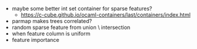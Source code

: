 - maybe some better int set container for sparse features?
    - https://c-cube.github.io/ocaml-containers/last/containers/index.html
- parmap makes trees correlated?
- random sparse feature from union \ intersection
- when feature column is uniform
- feature importance

